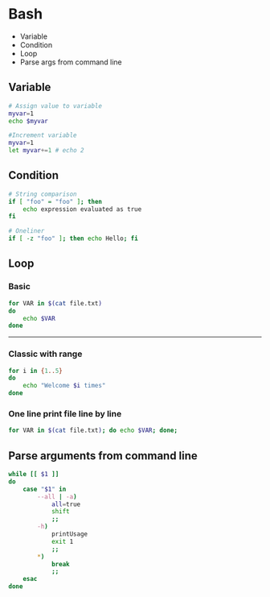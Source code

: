 # Bash

- Variable
- Condition
- Loop
- Parse args from command line

## Variable

```bash
# Assign value to variable
myvar=1
echo $myvar

#Increment variable
myvar=1
let myvar+=1 # echo 2
```

## Condition

```bash
# String comparison
if [ "foo" = "foo" ]; then
    echo expression evaluated as true
fi

# Oneliner
if [ -z "foo" ]; then echo Hello; fi
```

## Loop
### Basic
```bash
for VAR in $(cat file.txt)
do
    echo $VAR
done
```


---

### Classic with range
```bash
for i in {1..5}
do
    echo "Welcome $i times"
done
```



### One line print file line by line
```bash
for VAR in $(cat file.txt); do echo $VAR; done;
```


## Parse arguments from command line

```bash
while [[ $1 ]]
do
    case "$1" in
        --all | -a)
            all=true
            shift
            ;;
        -h)
            printUsage
            exit 1
            ;;
        *)
            break
            ;;
    esac
done
```